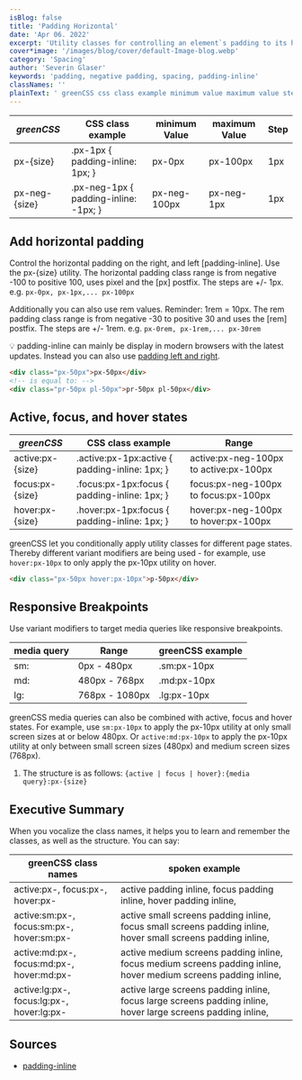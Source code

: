 ```yaml
---
isBlog: false
title: 'Padding Horizontal'
date: 'Apr 06. 2022'
excerpt: 'Utility classes for controlling an element`s padding to its horizontal sides.'
cover*image: '/images/blog/cover/default-Image-blog.webp'
category: 'Spacing'
author: 'Severin Glaser'
keywords: 'padding, negative padding, spacing, padding-inline'
classNames: ''
plainText: ' greenCSS css class example minimum value maximum value step px size px-1px padding-inline: 1px; px-0px px-100px 1px px-neg size px-neg-1px padding-inline: -1px; px-neg-100px px-neg-1px 1px add horizontal padding control the horizontal padding on the right and left padding-inline use the px size utility the horizontal padding class range is from negative -100 to positive 100 uses pixel and the px postfix the steps are + 1px e g `px-0px px-1px px-100px` additionally you can also use rem values reminder: 1rem = 10px the rem padding class range is from negative -30 to positive 30 and uses the rem postfix the steps are + 1rem e g `px-0rem px-1rem px-30rem` 💡 padding-inline can mainly be display in modern browsers with the latest updates instead you can also use padding left and right docs spacing-padding-side  active focus and hover states greenCSS css class example range active:px size active :px-1px:active padding-inline: 1px; active:px-neg-100px to active:px-100px focus:px size focus :px-1px:focus padding-inline: 1px; focus:px-neg-100px to focus:px-100px hover:px size hover :px-1px:focus padding-inline: 1px; hover:px-neg-100px to hover:px-100px greenCSS let you conditionally apply utility classes for different page states thereby different variant modifiers are being used for example use `hover:px-10px` to only apply the px-10px utility on hover  responsive breakpoints use variant modifiers to target media queries like responsive breakpoints media query range greenCSS example sm: 0px 480px sm:px-10px md: 480px 768px md:px-10px lg: 768px 1080px lg:px-10px greenCSS media queries can also be combined with active focus and hover states for example use `sm:px-10px` to apply the px-10px utility at only small screen sizes at or below 480px or `active:md:px-10px` to apply the px-10px utility at only between small screen sizes 480px and medium screen sizes 768px 1 the structure is as follows: ` active focus hover : media query :px size ` executive summary when you vocalize the class names it helps you to learn and remember the classes as well as the structure you can say: greenCSS class names spoken example active:px focus:px hover:px active padding inline focus padding inline hover padding inline active:sm:px focus:sm:px hover:sm:px active small screens padding inline focus small screens padding inline hover small screens padding inline active:md:px focus:md:px hover:md:px active medium screens padding inline focus medium screens padding inline hover medium screens padding inline active:lg:px focus:lg:px hover:lg:px active large screens padding inline focus large screens padding inline hover large screens padding inline sources padding-inline https: developer mozilla org en-us docs web css padding-inline '
---
```


| _greenCSS_    | CSS class example                     | minimum Value | maximum Value | Step |
| ------------- | ------------------------------------- | ------------- | ------------- | ---- |
| px-{size}     | .px-1px { padding-inline: 1px; }      | px-0px        | px-100px      | 1px  |
| px-neg-{size} | .px-neg-1px { padding-inline: -1px; } | px-neg-100px  | px-neg-1px    | 1px  |

## Add horizontal padding

Control the horizontal padding on the right, and left [padding-inline]. Use the px-{size} utility. The horizontal padding class range is from negative -100 to positive 100, uses pixel and the [px] postfix. The steps are +/- 1px. e.g. `px-0px, px-1px,... px-100px`

Additionally you can also use rem values. Reminder: 1rem = 10px. The rem padding class range is from negative -30 to positive 30 and uses the [rem] postfix. The steps are +/- 1rem. e.g. `px-0rem, px-1rem,... px-30rem`

💡 padding-inline can mainly be display in modern browsers with the latest updates. Instead you can also use [padding left and right](/docs/spacing-padding-side).

```html
<div class="px-50px">px-50px</div>
<!-- is equal to: -->
<div class="pr-50px pl-50px">pr-50px pl-50px</div>
```

## Active, focus, and hover states

| _greenCSS_       | CSS class example                               | Range                                  |
| ---------------- | ----------------------------------------------- | -------------------------------------- |
| active:px-{size} | .active\:px-1px:active { padding-inline: 1px; } | active:px-neg-100px to active:px-100px |
| focus:px-{size}  | .focus\:px-1px:focus { padding-inline: 1px; }   | focus:px-neg-100px to focus:px-100px   |
| hover:px-{size}  | .hover\:px-1px:focus { padding-inline: 1px; }   | hover:px-neg-100px to hover:px-100px   |

greenCSS let you conditionally apply utility classes for different page states. Thereby different variant modifiers are being used - for example, use `hover:px-10px` to only apply the px-10px utility on hover.

```html
<div class="px-50px hover:px-10px">p-50px</div>
```

## Responsive Breakpoints

Use variant modifiers to target media queries like responsive breakpoints.

| media query | Range          | greenCSS example |
| ----------- | -------------- | ---------------- |
| sm:         | 0px - 480px    | .sm:px-10px      |
| md:         | 480px - 768px  | .md:px-10px      |
| lg:         | 768px - 1080px | .lg:px-10px      |

greenCSS media queries can also be combined with active, focus and hover states. For example, use `sm:px-10px` to apply the px-10px utility at only small screen sizes at or below 480px. Or `active:md:px-10px` to apply the px-10px utility at only between small screen sizes (480px) and medium screen sizes (768px).

1. The structure is as follows: `{active | focus | hover}:{media query}:px-{size}`

## Executive Summary

When you vocalize the class names, it helps you to learn and remember the classes, as well as the structure. You can say:

| greenCSS class names                      | spoken example                                                                                                  |
| ----------------------------------------- | --------------------------------------------------------------------------------------------------------------- |
| active:px-, focus:px-, hover:px-          | active padding inline, focus padding inline, hover padding inline,                                              |
| active:sm:px-, focus:sm:px-, hover:sm:px- | active small screens padding inline, focus small screens padding inline, hover small screens padding inline,    |
| active:md:px-, focus:md:px-, hover:md:px- | active medium screens padding inline, focus medium screens padding inline, hover medium screens padding inline, |
| active:lg:px-, focus:lg:px-, hover:lg:px- | active large screens padding inline, focus large screens padding inline, hover large screens padding inline,    |

## Sources

- [padding-inline](https://developer.mozilla.org/en-US/docs/Web/CSS/padding-inline)
